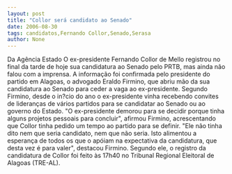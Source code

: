 ```yaml
---
layout: post
title: "Collor será candidato ao Senado"
date: 2006-08-30
tags: candidatos,Fernando Collor,Senado,Serasa
author: None
---
```


Da Agência Estado
O ex-presidente Fernando Collor de Mello registrou no final da tarde de hoje sua candidatura ao Senado pelo PRTB, mas ainda não falou com a imprensa. A informação foi confirmada pelo presidente do partido em Alagoas, o advogado Eraldo Firmino, que abriu mão da sua candidatura ao Senado para ceder a vaga ao ex-presidente. 
Segundo Firmino, desde o in?cio do ano o ex-presidente vinha recebendo convites de lideranças de vários partidos para se candidatar ao Senado ou ao governo do Estado. \"O ex-presidente demorou para se decidir porque tinha alguns projetos pessoais para concluir\", afirmou Firmino, acrescentando que Collor tinha pedido um tempo ao partido para se definir. 
\"Ele não tinha dito nem que seria candidato, nem que não seria. Isto alimentou a esperança de todos os que o apóiam na expectativa da candidatura, que desta vez é para valer\", destacou Firmino. Segundo ele, o registro da candidatura de Collor foi feito às 17h40 no Tribunal Regional Eleitoral de Alagoas (TRE-AL). 